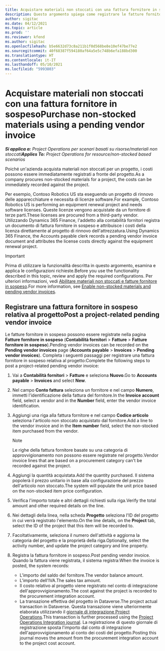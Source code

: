 ```yaml
---
title: Acquistare materiali non stoccati con una fattura fornitore in sospeso
description: Questo argomento spiega come registrare le fatture fornitore in sospeso.
author: sigitac
ms.date: 04/12/2021
ms.topic: article
ms.prod: ''
ms.reviewer: kfend
ms.author: sigitac
ms.openlocfilehash: b5e6632d73c8a211b1f0d568be8e10ef47be77e2
ms.sourcegitcommit: 40f68387f594180af64a5e5c748b6efa188bd300
ms.translationtype: HT
ms.contentlocale: it-IT
ms.lasthandoff: 05/10/2021
ms.locfileid: "5993803"
---
```

# <a name="purchase-non-stocked-materials-using-a-pending-vendor-invoice"></a><span data-ttu-id="1f123-103">Acquistare materiali non stoccati con una fattura fornitore in sospeso</span><span class="sxs-lookup"><span data-stu-id="1f123-103">Purchase non-stocked materials using a pending vendor invoice</span></span>

<span data-ttu-id="1f123-104">_**Si applica a:** Project Operations per scenari basati su risorse/materiali non stoccati_</span><span class="sxs-lookup"><span data-stu-id="1f123-104">_**Applies To:** Project Operations for resource/non-stocked based scenarios_</span></span>

<span data-ttu-id="1f123-105">Poiché un'azienda acquista materiali non stoccati per un progetto, i costi possono essere immediatamente registrati a fronte del progetto.</span><span class="sxs-lookup"><span data-stu-id="1f123-105">As a company procures non-stocked materials for a project, the costs can be immediately recorded against the project.</span></span> 

<span data-ttu-id="1f123-106">Per esempio, Contoso Robotics US sta eseguendo un progetto di rinnovo delle apparecchiature e necessita di licenze software.</span><span class="sxs-lookup"><span data-stu-id="1f123-106">For example, Contoso Robotics US is performing an equipment renewal project and needs software licenses.</span></span> <span data-ttu-id="1f123-107">Queste licenze vengono acquistate da un fornitore di terze parti.</span><span class="sxs-lookup"><span data-stu-id="1f123-107">These licenses are procured from a third-party vendor.</span></span>  <span data-ttu-id="1f123-108">Utilizzando Dynamics 365 Finance, l'addetto alla contabilità fornitori registra un documento di fattura fornitore in sospeso e attribuisce i costi della licenza direttamente al progetto di rinnovo dell'attrezzatura.</span><span class="sxs-lookup"><span data-stu-id="1f123-108">Using Dynamics 365 Finance, the Accounts payable clerk records a pending vendor invoice document and attributes the license costs directly against the equipment renewal project.</span></span> 

> [!IMPORTANT]
> <span data-ttu-id="1f123-109">Prima di utilizzare la funzionalità descritta in questo argomento, esamina e applica le configurazioni richieste.</span><span class="sxs-lookup"><span data-stu-id="1f123-109">Before you use the functionality described in this topic, review and apply the required configurations.</span></span> <span data-ttu-id="1f123-110">Per ulteriori informazioni, vedi [Abilitare materiali non stoccati e fatture fornitore in sospeso](configure-materials-nonstocked.md).</span><span class="sxs-lookup"><span data-stu-id="1f123-110">For more information, see [Enable non-stocked materials and pending vendor invoices](configure-materials-nonstocked.md).</span></span> 

## <a name="post-a-project-related-pending-vendor-invoice"></a><span data-ttu-id="1f123-111">Registrare una fattura fornitore in sospeso relativa al progetto</span><span class="sxs-lookup"><span data-stu-id="1f123-111">Post a project-related pending vendor invoice</span></span> 

<span data-ttu-id="1f123-112">Le fatture fornitore in sospeso possono essere registrate nella pagina **Fatture fornitore in sospeso** (**Contabilità fornitori** > **Fatture** > **Fatture fornitore in sospeso**).</span><span class="sxs-lookup"><span data-stu-id="1f123-112">Pending vendor invoices can be recorded on the **Pending vendor invoices** page (**Accounts payable** > **Invoices** > **Pending vendor invoices**).</span></span> <span data-ttu-id="1f123-113">Completa i seguenti passaggi per registrare una fattura fornitore in sospeso relativa al progetto:</span><span class="sxs-lookup"><span data-stu-id="1f123-113">Complete the following steps to post a project-related pending vendor invoice:</span></span>

1. <span data-ttu-id="1f123-114">Vai a **Contabilità fornitori** > **Fatture** e seleziona **Nuovo**.</span><span class="sxs-lookup"><span data-stu-id="1f123-114">Go to **Accounts payable** > **Invoices** and select **New**.</span></span> 
2. <span data-ttu-id="1f123-115">Nel campo **Conto fattura** seleziona un fornitore e nel campo **Numero**, immetti l'identificazione della fattura del fornitore.</span><span class="sxs-lookup"><span data-stu-id="1f123-115">In the **Invoice account** field, select a vendor and in the **Number** field, enter the vendor invoice identification.</span></span>
3. <span data-ttu-id="1f123-116">Aggiungi una riga alla fattura fornitore e nel campo **Codice articolo** seleziona l'articolo non stoccato acquistato dal fornitore.</span><span class="sxs-lookup"><span data-stu-id="1f123-116">Add a line to the vendor invoice and in the **Item number** field, select the non-stocked item purchased from the vendor.</span></span> 

    > [!NOTE]
    > <span data-ttu-id="1f123-117">Le righe della fattura fornitore basate su una categoria di approvvigionamento non possono essere registrate nel progetto.</span><span class="sxs-lookup"><span data-stu-id="1f123-117">Vendor invoice lines that are based on a procurement category can't be recorded against the project.</span></span> 
    
5. <span data-ttu-id="1f123-118">Aggiungi la quantità acquistata.</span><span class="sxs-lookup"><span data-stu-id="1f123-118">Add the quantity purchased.</span></span> <span data-ttu-id="1f123-119">Il sistema popolerà il prezzo unitario in base alla configurazione del prezzo dell'articolo non stoccato.</span><span class="sxs-lookup"><span data-stu-id="1f123-119">The system will populate the unit price based on the non-stocked item price configuration.</span></span> 
6. <span data-ttu-id="1f123-120">Verifica l'importo totale e altri dettagli richiesti sulla riga.</span><span class="sxs-lookup"><span data-stu-id="1f123-120">Verify the total amount and other required details on the line.</span></span>
7. <span data-ttu-id="1f123-121">Nei dettagli della linea, nella scheda **Progetto** seleziona l'ID del progetto in cui verrà registrato l'elemento.</span><span class="sxs-lookup"><span data-stu-id="1f123-121">On the line details, on the **Project** tab, select the ID of the project that this item will be recorded to.</span></span>
8. <span data-ttu-id="1f123-122">Facoltativamente, seleziona il numero dell'attività e aggiorna la categoria del progetto e la proprietà della riga.</span><span class="sxs-lookup"><span data-stu-id="1f123-122">Optionally, select the activity number, and update the project category and line property.</span></span>
9. <span data-ttu-id="1f123-123">Registra la fattura fornitore in sospeso.</span><span class="sxs-lookup"><span data-stu-id="1f123-123">Post pending vendor invoice.</span></span> <span data-ttu-id="1f123-124">Quando la fattura viene registrata, il sistema registra:</span><span class="sxs-lookup"><span data-stu-id="1f123-124">When the invoice is posted, the system records:</span></span>
    
    - <span data-ttu-id="1f123-125">L'importo del saldo del fornitore.</span><span class="sxs-lookup"><span data-stu-id="1f123-125">The vendor balance amount.</span></span>
    - <span data-ttu-id="1f123-126">L'importo dell'IVA.</span><span class="sxs-lookup"><span data-stu-id="1f123-126">The sales tax amount.</span></span>
    - <span data-ttu-id="1f123-127">Il costo relativo al progetto viene registrato nel conto di integrazione dell'approvvigionamento.</span><span class="sxs-lookup"><span data-stu-id="1f123-127">The cost against the project is recorded to the procurement integration account.</span></span>
    - <span data-ttu-id="1f123-128">La transazione effettiva del progetto in Dataverse.</span><span class="sxs-lookup"><span data-stu-id="1f123-128">The project actual transaction in Dataverse.</span></span> <span data-ttu-id="1f123-129">Questa transazione viene ulteriormente elaborata utilizzando il [giornale di integrazione Project Operations](../project-accounting/project-operations-integration-journal.md).</span><span class="sxs-lookup"><span data-stu-id="1f123-129">This transaction is further processed using the [Project Operations Integration journal](../project-accounting/project-operations-integration-journal.md).</span></span> <span data-ttu-id="1f123-130">La registrazione di questo giornale di registrazione sposta l'importo dal conto di integrazione dell'approvvigionamento al conto dei costi del progetto.</span><span class="sxs-lookup"><span data-stu-id="1f123-130">Posting this journal moves the amount from the procurement integration account to the project cost account.</span></span>
